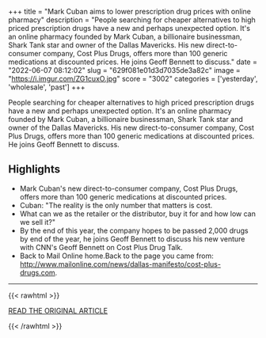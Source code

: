 +++
title = "Mark Cuban aims to lower prescription drug prices with online pharmacy"
description = "People searching for cheaper alternatives to high priced prescription drugs have a new and perhaps unexpected option. It's an online pharmacy founded by Mark Cuban, a billionaire businessman, Shark Tank star and owner of the Dallas Mavericks. His new direct-to-consumer company, Cost Plus Drugs, offers more than 100 generic medications at discounted prices. He joins Geoff Bennett to discuss."
date = "2022-06-07 08:12:02"
slug = "629f081e01d3d7035de3a82c"
image = "https://i.imgur.com/ZG1cuxO.jpg"
score = "3002"
categories = ['yesterday', 'wholesale', 'past']
+++

People searching for cheaper alternatives to high priced prescription drugs have a new and perhaps unexpected option. It's an online pharmacy founded by Mark Cuban, a billionaire businessman, Shark Tank star and owner of the Dallas Mavericks. His new direct-to-consumer company, Cost Plus Drugs, offers more than 100 generic medications at discounted prices. He joins Geoff Bennett to discuss.

## Highlights

- Mark Cuban's new direct-to-consumer company, Cost Plus Drugs, offers more than 100 generic medications at discounted prices.
- Cuban: "The reality is the only number that matters is cost.
- What can we as the retailer or the distributor, buy it for and how low can we sell it?"
- By the end of this year, the company hopes to be passed 2,000 drugs by end of the year, he joins Geoff Bennett to discuss his new venture with CNN's Geoff Bennett on Cost Plus Drug Talk.
- Back to Mail Online home.Back to the page you came from: http://www.mailonline.com/news/dallas-manifesto/cost-plus-drugs.com.

---

{{< rawhtml >}}
  <p class="article-category">
    <a target="_blank" href="https://www.pbs.org/newshour/show/mark-cuban-aims-to-lower-prescription-drugs-prices-with-online-pharmacy">READ THE ORIGINAL ARTICLE</a>
  </p>
{{< /rawhtml >}}
